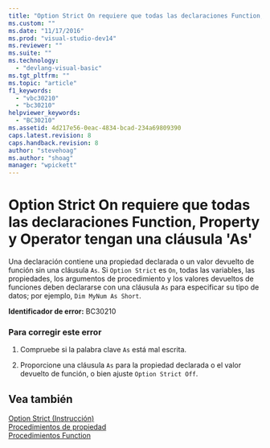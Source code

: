 ```yaml
---
title: "Option Strict On requiere que todas las declaraciones Function, Property y Operator tengan una cl&#225;usula &#39;As&#39; | Microsoft Docs"
ms.custom: ""
ms.date: "11/17/2016"
ms.prod: "visual-studio-dev14"
ms.reviewer: ""
ms.suite: ""
ms.technology: 
  - "devlang-visual-basic"
ms.tgt_pltfrm: ""
ms.topic: "article"
f1_keywords: 
  - "vbc30210"
  - "bc30210"
helpviewer_keywords: 
  - "BC30210"
ms.assetid: 4d217e56-0eac-4834-bcad-234a69809390
caps.latest.revision: 8
caps.handback.revision: 8
author: "stevehoag"
ms.author: "shoag"
manager: "wpickett"
---
```

# Option Strict On requiere que todas las declaraciones Function, Property y Operator tengan una cl&#225;usula &#39;As&#39;
Una declaración contiene una propiedad declarada o un valor devuelto de función sin una cláusula `As`. Si `Option Strict` es `On`, todas las variables, las propiedades, los argumentos de procedimiento y los valores devueltos de funciones deben declararse con una cláusula `As` para especificar su tipo de datos; por ejemplo, `Dim MyNum As Short`.  
  
 **Identificador de error:** BC30210  
  
### Para corregir este error  
  
1.  Compruebe si la palabra clave `As` está mal escrita.  
  
2.  Proporcione una cláusula `As` para la propiedad declarada o el valor devuelto de función, o bien ajuste `Option Strict Off`.  
  
## Vea también  
 [Option Strict \(Instrucción\)](/dotnet/visual-basic/language-reference/statements/option-strict-statement)   
 [Procedimientos de propiedad](/dotnet/visual-basic/programming-guide/language-features/procedures/property-procedures)   
 [Procedimientos Function](/dotnet/visual-basic/programming-guide/language-features/procedures/function-procedures)